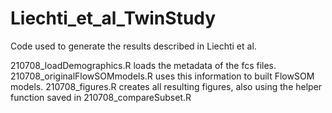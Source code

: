 # Liechti_et_al_TwinStudy
Code used to generate the results described in Liechti et al.

210708_loadDemographics.R loads the metadata of the fcs files. 
210708_originalFlowSOMmodels.R uses this information to built FlowSOM models.
210708_figures.R creates all resulting figures, also using the helper function saved in 210708_compareSubset.R
